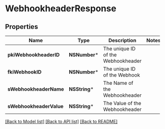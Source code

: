 # WebhookheaderResponse

## Properties
Name | Type | Description | Notes
------------ | ------------- | ------------- | -------------
**pkiWebhookheaderID** | **NSNumber*** | The unique ID of the Webhookheader | 
**fkiWebhookID** | **NSNumber*** | The unique ID of the Webhook | 
**sWebhookheaderName** | **NSString*** | The Name of the Webhookheader | 
**sWebhookheaderValue** | **NSString*** | The Value of the Webhookheader | 

[[Back to Model list]](../README.md#documentation-for-models) [[Back to API list]](../README.md#documentation-for-api-endpoints) [[Back to README]](../README.md)


